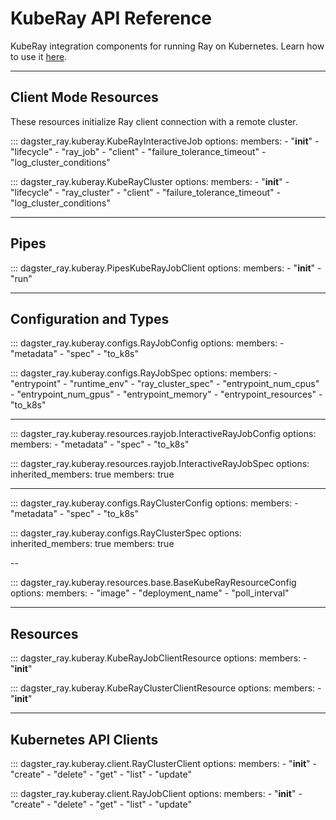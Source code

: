 # KubeRay API Reference

KubeRay integration components for running Ray on Kubernetes.  Learn how to use it [here](../tutorial/kuberay.md).

---

## Client Mode Resources

These resources initialize Ray client connection with a remote cluster.

::: dagster_ray.kuberay.KubeRayInteractiveJob
    options:
      members:
        - "__init__"
        - "lifecycle"
        - "ray_job"
        - "client"
        - "failure_tolerance_timeout"
        - "log_cluster_conditions"


::: dagster_ray.kuberay.KubeRayCluster
    options:
      members:
        - "__init__"
        - "lifecycle"
        - "ray_cluster"
        - "client"
        - "failure_tolerance_timeout"
        - "log_cluster_conditions"

---

## Pipes

::: dagster_ray.kuberay.PipesKubeRayJobClient
    options:
      members:
        - "__init__"
        - "run"

---

## Configuration and Types

::: dagster_ray.kuberay.configs.RayJobConfig
    options:
      members:
        - "metadata"
        - "spec"
        - "to_k8s"

::: dagster_ray.kuberay.configs.RayJobSpec
    options:
      members:
        - "entrypoint"
        - "runtime_env"
        - "ray_cluster_spec"
        - "entrypoint_num_cpus"
        - "entrypoint_num_gpus"
        - "entrypoint_memory"
        - "entrypoint_resources"
        - "to_k8s"

---

::: dagster_ray.kuberay.resources.rayjob.InteractiveRayJobConfig
    options:
      members:
        - "metadata"
        - "spec"
        - "to_k8s"

::: dagster_ray.kuberay.resources.rayjob.InteractiveRayJobSpec
    options:
      inherited_members: true
      members: true

---

::: dagster_ray.kuberay.configs.RayClusterConfig
    options:
      members:
        - "metadata"
        - "spec"
        - "to_k8s"

::: dagster_ray.kuberay.configs.RayClusterSpec
    options:
      inherited_members: true
      members: true

--

::: dagster_ray.kuberay.resources.base.BaseKubeRayResourceConfig
    options:
      members:
        - "image"
        - "deployment_name"
        - "poll_interval"

---

## Resources

::: dagster_ray.kuberay.KubeRayJobClientResource
    options:
      members:
        - "__init__"

::: dagster_ray.kuberay.KubeRayClusterClientResource
    options:
      members:
        - "__init__"

---

## Kubernetes API Clients

::: dagster_ray.kuberay.client.RayClusterClient
    options:
      members:
        - "__init__"
        - "create"
        - "delete"
        - "get"
        - "list"
        - "update"

::: dagster_ray.kuberay.client.RayJobClient
    options:
      members:
        - "__init__"
        - "create"
        - "delete"
        - "get"
        - "list"
        - "update"
